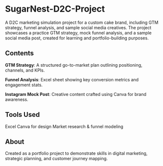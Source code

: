 # SugarNest-D2C-Project
A D2C marketing simulation project for a custom cake brand, including GTM strategy, funnel analysis, and sample social media creatives.
The project showcases a practice GTM strategy, mock funnel analysis, and a sample social media post, created for learning and portfolio-building purposes.

## Contents
  **GTM Strategy**: A structured go-to-market plan outlining positioning, channels, and KPIs.
  
  **Funnel Analysis**: Excel sheet showing key conversion metrics and engagement stats.
  
  **Instagram Mock Post**: Creative content crafted using Canva for brand awareness.

## Tools Used

  Excel
  Canva for design
  Market research & funnel modeling

## About

Created as a portfolio project to demonstrate skills in digital marketing, strategic planning, and customer journey mapping.


